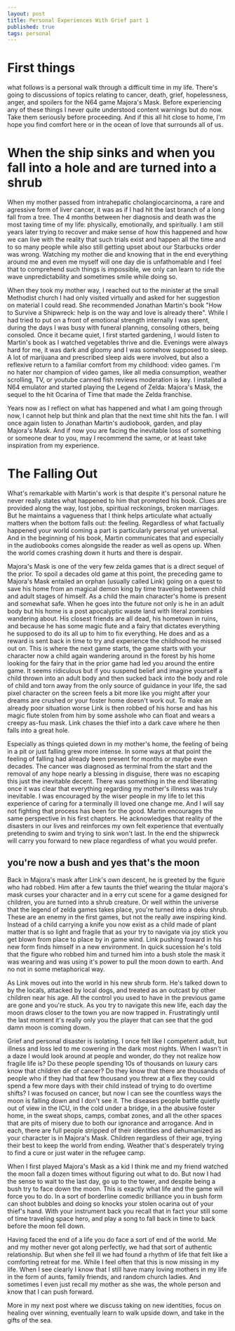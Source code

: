 ```yaml
---
layout: post
title: Personal Experiences With Grief part 1
published: true
tags: personal
---
```


# First things 
what follows is a personal walk through a difficult time in my life. There's going to discussions of topics relating to cancer, death, grief, hopelessness, anger, and spoilers for the N64 game Majora's Mask. Before experiencing any of these things I never quite understood content warnings but do now. Take them seriously before proceeding. And if this all hit close to home, I'm hope you find comfort here or in the ocean of love that surrounds all of us. 

# When the ship sinks and when you fall into a hole and are turned into a shrub
When my mother passed from intrahepatic cholangiocarcinoma, a rare and agressive form of liver cancer, it was as if I had hit the last branch of a long fall from a tree. The 4 months between her diagnosis and death was the most taxing time of my life: physically, emotionally, and spiritually. I am still years later trying to recover and make sense of how this happened and how we can live with the reality that such trials exist and happen all the time and to so many people while also still getting upset about our Starbucks order was wrong. Watching my mother die and knowing that in the end everything around me and even me myself will one day die is unfathomable and I feel that to comprehend such things is impossible, we only can learn to ride the wave unpredictability and sometimes smile while doing so. 

When they took my mother way, I reached out to the minister at the small Methodist church I had only visited virtually and asked for her suggestion on material I could read. She recommended Jonathan Martin's book "How to Survive a Shipwreck: help is on the way and love is already there". While I had tried to put on a front of emotional strength internally I was spent, during the days I was busy with funeral planning, consoling others, being consoled. Once it became quiet, I first started gardening, I would listen to Martin's book as I watched vegetables thrive and die. Evenings were always hard for me, it was dark and gloomy and I was somehow supposed to sleep. A lot of marijuana and prescribed sleep aids were involved, but also a reflexive return to a familiar comfort from my childhood: video games. I'm no hater nor champion of video games, like all media consumption, weather scrolling, TV, or youtube canned fish reviews moderation is key. I installed a N64 emulator and started playing the Legend of Zelda: Majora's Mask, the sequel to the hit Ocarina of Time that made the Zelda franchise. 

Years now as I reflect on what has happened and what I am going through now, I cannot help but think and plan that the next time shit hits the fan. I will once again listen to Jonathan Martin's audiobook, garden, and play Majora's Mask. And if now you are facing the inevitable loss of something or someone dear to you, may I recommend the same, or at least take inspiration from my experience. 

# The Falling Out
What's remarkable with Martin's work is that despite it's personal nature he never really states what happened to him that prompted his book. Clues are provided along the way, lost jobs, spiritual reckonings, broken marriages. But he maintains a vagueness that I think helps articulate what actually matters when the bottom falls out: the feeling. Regardless of what factually happened your world coming a part is particularly personal yet universal. And in the beginning of his book, Martin communicates that and especially in the audiobooks comes alongside the reader as well as opens up. When the world comes crashing down it hurts and there is despair. 

Majora's Mask is one of the very few zelda games that is a direct sequel of the prior. To spoil a decades old game at this point, the preceding game to Majora's Mask entailed an orphan (usually called Link) going on a quest to save his home from an magical demon king by time traveling between child and adult stages of himself. As a child the main character's home is present and somewhat safe. When he goes into the future not only is he in an adult body but his home is a post apocalyptic waste land with literal zombies wandering about. His closest friends are all dead, his hometown in ruins, and because he has some magic flute and a fairy that dictates everything he supposed to do its all up to him to fix everything. He does and as a reward is sent back in time to try and experience the childhood he missed out on. This is where the next game starts, the game starts with your character now a child again wandering around in the forest by his home looking for the fairy that in the prior game had led you around the entire game. It seems ridiculous but if you suspend belief and imagine yourself a child thrown into an adult body and then sucked back into the body and role of child and torn away from the only source of guidance in your life, the sad pixel character on the screen feels a bit more like you might after your dreams are crushed or your foster home doesn't work out. To make an already poor situation worse Link is then robbed of his horse and has his magic flute stolen from him by some asshole who can float and wears a creepy as-fuu mask. Link chases the thief into a dark cave where he then falls into a great hole. 

Especially as things quieted down in my mother's home, the feeling of being in a pit or just falling grew more intense. In some ways at that point the feeling of falling had already been present for months or maybe even decades. The cancer was diagnosed as terminal from the start and the removal of any hope nearly a blessing in disguise, there was no escaping this just the inevitable decent. There was something in the end liberating once it was clear that everything regarding my mother's illness was truly inevitable. I was encouraged by the wiser people in my life to let this experience of caring for a terminally ill loved one change me. And I will say not fighting that process has been for the good. Martin encourages the same perspective in his first chapters. He acknowledges that reality of the disasters in our lives and reinforces my own felt experience that eventually pretending to swim and trying to sink won't last. In the end the shipwreck will carry you forward to new place regardless of what you would prefer. 

## you're now a bush and yes that's the moon 

Back in Majora's mask after Link's own descent, he is greeted by the figure who had robbed. Him after a few taunts the thief wearing the titular majora's mask curses your character and in a erry cut scene for a game designed for children, you are turned into a shrub creature. Or well within the universe that the legend of zelda games takes place, you're turned into a deku shrub. These are an enemy in the first games, but not the really awe inspiring kind. Instead of a child carrying a knife you now exist as a child made of plant matter that is so light and fragile that as your try to navigate via joy stick you get blown from place to place by in game wind. Link pushing foward in his new form finds himself in a new environment. In quick sucession he's told that the figure who robbed him and turned him into a bush stole the mask it was wearing and was using it's power to pull the moon down to earth. And no not in some metaphorical way. 

As Link moves out into the world in his new shrub form. He's talked down to by the locals, attacked by local dogs, and treated as an outcast by other children near his age. All the control you used to have in the previous game are gone and you're stuck. As you try to navigate this new life, each day the moon draws closer to the town you are now trapped in. Frustratingly until the last moment it's really only you the player that can see that the god damn moon is coming down.

Grief and personal disaster is isolating. I once felt like I competent adult, but illness and loss led to me cowering in the dark most nights. When I wasn't in a daze I would look around at people and wonder, do they not realize how fragile life is? Do these people spending 10s of thousands on luxury cars know that children die of cancer? Do they know that there are thousands of people who if they had that few thousand you threw at a flex they could spend a few more days with their child instead of trying to do overtime shifts? I was focused on cancer, but now I can see the countless ways the moon is falling down and I don't see it. The diseases people battle quietly out of view in the ICU, in the cold under a bridge, in a the abusive foster home, in the sweat shops, camps, combat zones, and all the other spaces that are pits of misery due to both our ignorance and arrogance. And in each, there are full people stripped of their identities and dehumanized as your character is in Majora's Mask. Children regardless of their age, trying their best to keep the world from ending. Weather that's desperately trying to find a cure or just water in the refugee camp. 

When I first played Majora's Mask as a kid I think me and my friend watched the moon fall a dozen times without figuring out what to do. But now I had the sense to wait to the last day, go up to the tower, and despite being a bush try to face down the moon. This is exactly what life and the game will force you to do. In a sort of borderline comedic brilliance you in bush form can shoot bubbles and doing so knocks your stolen ocarina out of your thief's hand. With your instrument back you recall that in fact your still some of time traveling space hero, and play a song to fall back in time to back before the moon fell down. 

Having faced the end of a life you do face a sort of end of the world. Me and my mother never got along perfectly, we had that sort of authentic relationship. But when she fell ill we had found a rhythm of life that felt like a comforting retreat for me. While I feel often that this is now missing in my life. When I see clearly I know that I still have many loving mothers in my life in the form of aunts, family friends, and random church ladies. And sometimes I even just recall my mother as she was, the whole person and know that I can push forward. 

More in my next post where we discuss taking on new identities, focus on healing over winning,  eventually learn to walk upside down, and take in the gifts of the sea. 
